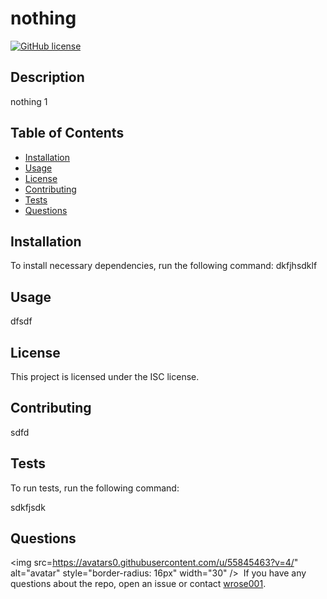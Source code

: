 # nothing
[![GitHub license](https://img.shields.io/badge/license-GPL%203.0-blue.svg)](https://github.com/wrose001/nothing)

## Description
nothing 1
    ​
## Table of Contents  ​
* [Installation](#installation)
        ​
* [Usage](#usage)
        ​
* [License](#license)
        ​
* [Contributing](#contributing)
        ​
* [Tests](#tests)
        ​
* [Questions](#questions)
    ​
## Installation​
To install necessary dependencies, run the following command:
dkfjhsdklf
## Usage
dfsdf
## License ​
This project is licensed under the ISC license.
      
## Contributing ​
sdfd
## Tests​
To run tests, run the following command:  ​

sdkfjsdk
## Questions
<img src=https://avatars0.githubusercontent.com/u/55845463?v=4/" alt="avatar" style="border-radius: 16px" width="30" />
    ​
If you have any questions about the repo, open an issue or contact [wrose001](https://api.github.com/users/undefined).
    
    